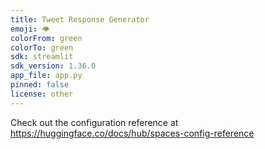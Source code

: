 ```yaml
---
title: Tweet Response Generator
emoji: 👁
colorFrom: green
colorTo: green
sdk: streamlit
sdk_version: 1.36.0
app_file: app.py
pinned: false
license: other
---
```


Check out the configuration reference at https://huggingface.co/docs/hub/spaces-config-reference
